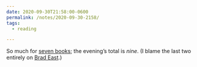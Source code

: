 ```yaml
---
date: 2020-09-30T21:58:00-0600
permalink: /notes/2020-09-30-2158/
tags:
  - reading

---
```


So much for [seven books]; the evening’s total is *nine*. (I blame the last two entirely on [Brad East].)

[seven books]: https://v5.chriskrycho.com/notes/2020-09-30-2141/
[Brad East]: https://resident-theologian.blogspot.com
